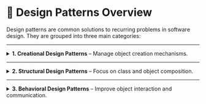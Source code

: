 # 🎨 Design Patterns Overview

Design patterns are common solutions to recurring problems in software design. They are grouped into three main categories:

---

<details>
<summary><strong>1. Creational Design Patterns</strong> – Manage object creation mechanisms.</summary>

These patterns abstract the instantiation process and make it more flexible and reusable.

- **1.1 Singleton Pattern**  
  Ensures a class has only one instance and provides a global point of access to it.

- **1.2 Factory Method Pattern**  
  Defines an interface for creating an object, but lets subclasses alter the type of objects that will be created.

- **1.3 Builder Pattern**  
  Separates the construction of a complex object from its representation so that the same construction process can create different representations.

</details>

---

<details>
<summary><strong>2. Structural Design Patterns</strong> – Focus on class and object composition.</summary>

They help ensure that if one part of a system changes, the entire system doesn’t need to do the same.

- **2.1 Adapter Pattern**  
  Allows incompatible interfaces to work together by converting the interface of a class into another interface clients expect.

</details>

---

<details>
<summary><strong>3. Behavioral Design Patterns</strong> – Improve object interaction and communication.</summary>

These patterns are concerned with communication between objects and responsibilities.

- **3.1 Strategy Pattern**  
  Defines a family of algorithms, encapsulates each one, and makes them interchangeable.

- **3.2 Observer Pattern**  
  Defines a one-to-many dependency between objects so that when one object changes state, all its dependents are notified and updated automatically.

- **3.3 State Pattern**  
  Allows an object to alter its behavior when its internal state changes. The object will appear to change its class.

</details>
